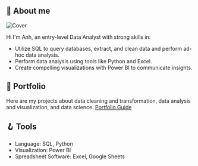 ## 💬 About me
![Cover](https://github.com/huonganh245/portfolio/assets/26918637/66e56a19-0220-4c04-b6fb-7474716ad65e)

Hi I'm Anh, an entry-level Data Analyst with strong skills in:
* Utilize SQL to query databases, extract, and clean data and perform ad-hoc data analysis.
* Perform data analysis using tools like Python and Excel.
* Create compelling visualizations with Power BI to communicate insights.

## 💼  Portfolio
Here are my projects about data cleaning and transformation, data analysis and visualization, and data science.
[Portfolio Guide](guide.md)

## 🪝 Tools
* Language: SQL, Python
* Visualization: Power BI
* Spreadsheet Software: Excel, Google Sheets

